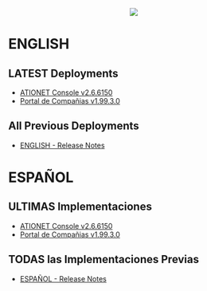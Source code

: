 <p align="center">
  <img src="https://github.com/Ationet/ationetdocs/raw/master/Content/Images/ATIOnetLogo_250x70.png" />
</p>

# ENGLISH

## LATEST Deployments 
- [ATIONET Console v2.6.6150](20241218_ENG.md)
- [Portal de Compañias v1.99.3.0](/Company%20Portal/1.99.3.0%20ENG.md)
  
## All Previous Deployments
- [ENGLISH - Release Notes](Release_Notes.md)

# ESPAÑOL

## ULTIMAS Implementaciones
- [ATIONET Console v2.6.6150](20241218_ESP.md)
- [Portal de Compañias v1.99.3.0](/Company%20Portal/1.99.3.0%20ESP.md)

## TODAS las Implementaciones Previas
- [ESPAÑOL - Release Notes](Release_Notes.md)
